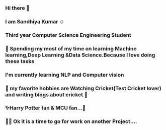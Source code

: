 ### Hi there 👋
### I am Sandhiya Kumar  :relaxed:
### Third year Computer Science Engineering Student
### 🌱 Spending my most of my time on learning Machine learning,Deep Learning &Data Science.Because I love doing these tasks
### I'm currently learning NLP and Computer vision
### :cricket_game: my favorite hobbies are Watching Cricket(Test Cricket lover) and writing blogs about cricket 	:cricket_game:
### ✨Harry Potter fan & MCU fan...:star2:
### :running_woman: Ok it is a time to go for work on another Project....
<!--
**SandhiyaKumar-18/SandhiyaKumar-18** is a ✨ _special_ ✨ repository because its `README.md` (this file) appears on your GitHub profile.

Here are some ideas to get you started:

- 🔭 I’m currently working on ...
- 🌱 I’m currently learning ...
- 👯 I’m looking to collaborate on ...
- 🤔 I’m looking for help with ...
- 💬 Ask me about ...
- 📫 How to reach me: ...
- 😄 Pronouns: ...
- ⚡ Fun fact: ...
-->
